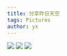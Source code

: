 ```yaml
---
title: 分享昨日天空
tags: Pictures
author: yx
---
```


![](src:/pictures/110501.jpg) 
![](src:/pictures/110501.jpg) 
![](src:/pictures/110501.jpg) 

